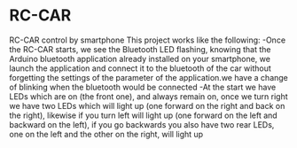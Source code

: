 # RC-CAR
RC-CAR control by smartphone 
This  project works like the following:
-Once the RC-CAR starts, we see the Bluetooth LED flashing, knowing that the Arduino bluetooth application already installed on your smartphone, we launch the application and connect it to the bluetooth of the car without forgetting the settings of the parameter of the application.we have a change of blinking when the bluetooth would be connected
-At the start we have LEDs which are on (the front one), and always remain on, once we turn right we have two LEDs which will light up (one forward on the right and back on the right), likewise if you turn left will light up (one forward on the left and backward on the left), if you go backwards you also have two rear LEDs, one on the left and the other on the right, will light up

